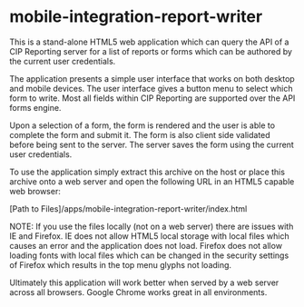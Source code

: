 # mobile-integration-report-writer

This is a stand-alone HTML5 web application which can query 
the API of a CIP Reporting server for a list of reports or forms
which can be authored by the current user credentials.

The application presents a simple user interface that works on
both desktop and mobile devices.  The user interface gives a
button menu to select which form to write.  Most all fields 
within CIP Reporting are supported over the API forms engine.

Upon a selection of a form, the form is rendered and the user is
able to complete the form and submit it.  The form is also client
side validated before being sent to the server.  The server saves
the form using the current user credentials.

To use the application simply extract this archive on the host
or place this archive onto a web server and open the following
URL in an HTML5 capable web browser:

[Path to Files]/apps/mobile-integration-report-writer/index.html

NOTE: If you use the files locally (not on a web server) there
are issues with IE and Firefox.  IE does not allow HTML5 local
storage with local files which causes an error and the application
does not load.  Firefox does not allow loading fonts with local
files which can be changed in the security settings of Firefox
which results in the top menu glyphs not loading.

Ultimately this application will work better when served by a
web server across all browsers.  Google Chrome works great in all
environments.  
